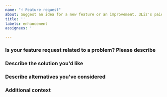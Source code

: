 ```yaml
---
name: "☝️ Feature request"
about: Suggest an idea for a new feature or an improvement. 3Liz's paid software development => https://www.3liz.com/services.html#software-dev
title: ''
labels: enhancement
assignees: ''

---
```


### Is your feature request related to a problem? Please describe
<!-- A clear and concise description of what the problem is. Ex. I'm always frustrated when [...] -->

### Describe the solution you'd like
<!-- A clear and concise description of what you want to happen. -->

### Describe alternatives you've considered
<!-- A clear and concise description of any alternative solutions or features you've considered. -->

### Additional context
<!-- Add any other context or screenshots about the feature request here. -->
